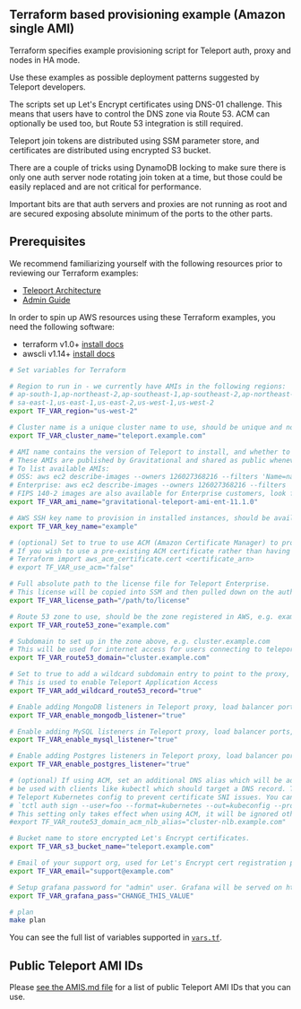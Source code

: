 ## Terraform based provisioning example (Amazon single AMI)

Terraform specifies example provisioning script for Teleport auth, proxy and nodes in HA mode.

Use these examples as possible deployment patterns suggested by Teleport developers.

The scripts set up Let's Encrypt certificates using DNS-01 challenge. This means that users have to control the DNS
zone via Route 53. ACM can optionally be used too, but Route 53 integration is still required.

Teleport join tokens are distributed using SSM parameter store, and certificates are distributed using encrypted S3
bucket.

There are a couple of tricks using DynamoDB locking to make sure there is only one auth server node rotating join token
at a time, but those could be easily replaced and are not critical for performance.

Important bits are that auth servers and proxies are not running as root and are secured exposing absolute minimum of
the ports to the other parts.

## Prerequisites

We recommend familiarizing yourself with the following resources prior to reviewing our Terraform examples:

- [Teleport Architecture](https://goteleport.com/docs/architecture/overview/)
- [Admin Guide](https://goteleport.com/docs/management/admin/)

In order to spin up AWS resources using these Terraform examples, you need the following software:

- terraform v1.0+ [install docs](https://learn.hashicorp.com/tutorials/terraform/install-cli)
- awscli v1.14+ [install docs](https://docs.aws.amazon.com/cli/latest/userguide/getting-started-install.html)

```bash
# Set variables for Terraform

# Region to run in - we currently have AMIs in the following regions:
# ap-south-1,ap-northeast-2,ap-southeast-1,ap-southeast-2,ap-northeast-1,ca-central-1,eu-central-1,eu-west-1,eu-west-2
# sa-east-1,us-east-1,us-east-2,us-west-1,us-west-2
export TF_VAR_region="us-west-2"

# Cluster name is a unique cluster name to use, should be unique and not contain spaces or other special characters
export TF_VAR_cluster_name="teleport.example.com"

# AMI name contains the version of Teleport to install, and whether to use OSS or Enterprise version
# These AMIs are published by Gravitational and shared as public whenever a new version of Teleport is released
# To list available AMIs:
# OSS: aws ec2 describe-images --owners 126027368216 --filters 'Name=name,Values=gravitational-teleport-ami-oss*'
# Enterprise: aws ec2 describe-images --owners 126027368216 --filters 'Name=name,Values=gravitational-teleport-ami-ent*'
# FIPS 140-2 images are also available for Enterprise customers, look for '-fips' on the end of the AMI's name
export TF_VAR_ami_name="gravitational-teleport-ami-ent-11.1.0"

# AWS SSH key name to provision in installed instances, should be available in the region
export TF_VAR_key_name="example"

# (optional) Set to true to use ACM (Amazon Certificate Manager) to provision certificates rather than Let's Encrypt
# If you wish to use a pre-existing ACM certificate rather than having Terraform generate one for you, you can import it:
# Terraform import aws_acm_certificate.cert <certificate_arn>
# export TF_VAR_use_acm="false"

# Full absolute path to the license file for Teleport Enterprise.
# This license will be copied into SSM and then pulled down on the auth nodes to enable Enterprise functionality
export TF_VAR_license_path="/path/to/license"

# Route 53 zone to use, should be the zone registered in AWS, e.g. example.com
export TF_VAR_route53_zone="example.com"

# Subdomain to set up in the zone above, e.g. cluster.example.com
# This will be used for internet access for users connecting to teleport proxy
export TF_VAR_route53_domain="cluster.example.com"

# Set to true to add a wildcard subdomain entry to point to the proxy, e.g. *.cluster.example.com
# This is used to enable Teleport Application Access
export TF_VAR_add_wildcard_route53_record="true"

# Enable adding MongoDB listeners in Teleport proxy, load balancer ports, and security groups
export TF_VAR_enable_mongodb_listener="true"

# Enable adding MySQL listeners in Teleport proxy, load balancer ports, and security groups
export TF_VAR_enable_mysql_listener="true"

# Enable adding Postgres listeners in Teleport proxy, load balancer ports, and security groups
export TF_VAR_enable_postgres_listener="true"

# (optional) If using ACM, set an additional DNS alias which will be added pointing to the NLB. This can
# be used with clients like kubectl which should target a DNS record. This will also add the DNS name to the
# Teleport Kubernetes config to prevent certificate SNI issues. You can use this DNS name with commands like:
# `tctl auth sign --user=foo --format=kubernetes --out=kubeconfig --proxy=https://cluster-nlb.example.com:3026`
# This setting only takes effect when using ACM, it will be ignored otherwise.
#export TF_VAR_route53_domain_acm_nlb_alias="cluster-nlb.example.com"

# Bucket name to store encrypted Let's Encrypt certificates.
export TF_VAR_s3_bucket_name="teleport.example.com"

# Email of your support org, used for Let's Encrypt cert registration process.
export TF_VAR_email="support@example.com"

# Setup grafana password for "admin" user. Grafana will be served on https://cluster.example.com:8443 after install
export TF_VAR_grafana_pass="CHANGE_THIS_VALUE"

# plan
make plan
```

You can see the full list of variables supported in [`vars.tf`](vars.tf).

## Public Teleport AMI IDs

Please [see the AMIS.md file](../AMIS.md) for a list of public Teleport AMI IDs that you can use.
